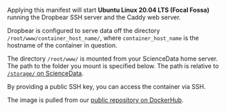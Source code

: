 Applying this manifest will start **Ubuntu Linux 20.04 LTS (Focal Fossa)** running the Dropbear SSH server and the Caddy web server.

Dropbear is configured to serve data off the directory `/root/www/container_host_name/`, where `container_host_name` is the hostname of the container in question.

The directory `/root/www/` is mounted from your ScienceData home server. The path to the folder you mount is specified below. The path is relative to [`/storage/` on ScienceData](https://sciencedata.dk/sites/developer/ManagingFiles/index#toc_head9).

By providing a public SSH key, you can access the container via SSH.

The image is pulled from our [public repository on DockerHub](https://hub.docker.com/r/sciencedata/ubuntu_focal_sciencedata).

